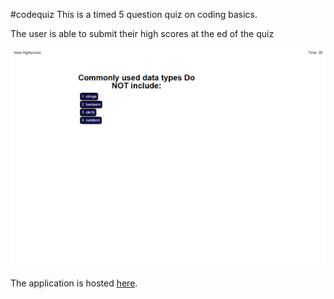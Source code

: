 #codequiz 
This is a timed 5 question quiz on coding basics.  

The user is able to submit their high scores at the ed of the quiz

![Here is a snapshot of one of the questions.](./assets/images/question.png)

The application is hosted [here](https://yeagermeister.github.io/codequiz/).